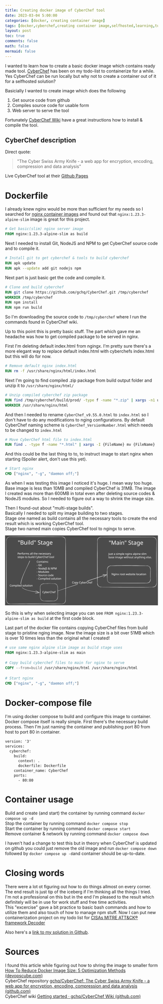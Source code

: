 ```yaml
---
title: Creating docker image of CyberChef tool
date: 2023-03-04 5:00:00 
categories: [docker, creating container image]
tags: [docker,cyberchef,creating container image,selfhosted,learning,tutorial]
layout: post
toc: true
comments: false
math: false
mermaid: false
---
```


I wanted to learn how to create a basic docker image which contains ready made tool. [CyberChef](https://github.com/gchq/CyberChef) has been on my todo-list to containerize for a while. Yes CyberChef can be run locally but why not to create a container out of it for a selfhosted solution?

Basicially I wanted to create image which does the following
1. Get source code from github
2. Compiles source code for usable form
3. Web server to serve the tool

Fortunately [CyberChef Wiki](https://github.com/gchq/CyberChef/wiki/Getting-started) have a great instructions how to install & compile the tool.

## CyberChef description
Direct quote:
>"The Cyber Swiss Army Knife - a web app for encryption, encoding, compression and data analysis"

Live CyberChef tool at their [Github Pages](https://gchq.github.io/CyberChef/)

# Dockerfile

I already knew nginx would be more than sufficient for my needs so I searched for [nginx container images](https://hub.docker.com/_/nginx) and found out that `nginx:1.23.3-alpine-slim` image is great for this project.

```dockerfile
# Get basic(slim) nginx server image
FROM nginx:1.23.3-alpine-slim as build
```

Next I needed to install Git, NodeJS and NPM to get CyberChef source code and to compile it.

```Dockerfile
# Install git to get cyberchef & tools to build cyberchef
RUN apk update
RUN apk --update add git nodejs npm
```

Next part is just basic get the code and compile it.
```Dockerfile
# Clone and build cyberchef
RUN git clone https://github.com/gchq/CyberChef.git /tmp/cyberchef
WORKDIR /tmp/cyberchef
RUN npm install
RUN npm run build
```
So I'm downloading the source code to `/tmp/cyberchef` where I run the commands found in CyberChef wiki.

Up to this point this is pretty basic stuff. The part which gave me an headache was how to get compiled package to be served in nginx.

First I'm deleting default index.html from ngingx. I'm pretty sure there's a more elegant way to replace default index.html with cyberchefs index.html but this will do for now.
```Dockerfile
# Remove default nginx index.html
RUN rm -f /usr/share/nginx/html/index.html
```

Next I'm going to find compiled .zip package from build output folder and unzip it to `/usr/share/nginx/html/`
```Dockerfile
# Unzip compiled cyberchef zip package
RUN find /tmp/cyberchef/build/prod/ -type f -name "*.zip" | xargs -n1 unzip -d /usr/share/nginx/html/
WORKDIR /usr/share/nginx/html
```

And then I needed to rename `CyberChef_v9.55.0.html` to `index.html` so I don't have to do any modifications to nging configurations.  By default CyberChef naming scheme is `CyberChef_VersionNumber.html` which needs to be changed to `index.html`
```Dockerfile
# Move CyberChef html file to index.html
RUN find . -type f -name "*.html" | xargs -I {FileName} mv {FileName} ./index.html
```

And this could be the last thing to to, to instruct image to start nginx when starting (Spoiler alert, don't use this yet).
```Dockerfile
# Start nginx
CMD ["nginx", "-g", "daemon off;"]
```
As when I was testing this image I noticed it's huge. I mean way too huge.   
Base image is less than 10MB and compiled CyberChef is 31MB. The image I created was more than 600MB in total even after deleting source codes & NodeJS modules. So I needed to figure out a way to shrink the image size.  

Then I found-out about "multi-stage builds".  
Basically I needed to split my image building to two stages.   
Stage one named as build contains all the necessary tools to create the end result which is working CyberChef tool.  
Stage two named main copies CyberChef tool to ngingx to serve.   

![Explanation of two stage build](/assets/img/2023-03-04-creating-cyberchef-image/Two-stage-build.svg)

So this is why when selecting image you can see `FROM nginx:1.23.3-alpine-slim as build` at the first code block. 

Last part of the docker file contains copying CyberChef files from build stage to pristine nging image. Now the image size is a bit over 51MB which is over 10 times less than the original what I created!  
```Dockerfile
# use same nginx alpine slim image as build stage uses
FROM nginx:1.23.3-alpine-slim as main

# Copy build cyberchef files to main for nginx to serve
COPY --from=build /usr/share/nginx/html /usr/share/nginx/html

# Start nginx
CMD ["nginx", "-g", "daemon off;"]
```
# Docker-compose file
I'm using docker compose to build and configure this image to container. Docker compose itself is really simple. First there's the necessary build process. Then I'm just naming the container and publishing port 80 from host to port 80 in container.

```
version: '3'
services:
  cyberchef:
    build:
      context: .
      dockerfile: Dockerfile
    container_name: CyberChef
    ports:
      - 80:80
```
# Container usage

Build and create (and start) the container by running command `docker compose up -d`  
Stop the container by running command `docker compose stop`  
Start the container by running command `docker compose start`  
Remove container & network by running command `docker compose down`  

I haven't had a change to test this but in theory when CyberChef is updated on github you could just remove the old image and run `docker compose down` followed by `docker compose up -d`and container should be up-to-date.

# Closing words

There were a lot ot figuring out how to do things allmost on every corner. The end result is just tip of the iceberg if I'm thinking all the things I tried. I'm not a professional on this but in the end I'm pleased to the result which definitely will be in use for work stuff and free time activities.  
This "excercise" gave a bit practice to basic bash commands and how to utilize them and also touch of how to manage npm stuff. Now I can put new containerization project on my todo list for [CISAs MITRE ATT&CK® framework Decoder ](https://github.com/cisagov/decider)

Also here's a [link to my solution in Github](https://github.com/apaivinen/docker/tree/main/dockerfile/cyberchef).

# Sources
I found this article while figuring out how to shring the image to smaller form [How To Reduce Docker Image Size: 5 Optimization Methods (devopscube.com)](https://devopscube.com/reduce-docker-image-size/)  
CyberChef repository [gchq/CyberChef: The Cyber Swiss Army Knife - a web app for encryption, encoding, compression and data analysis (github.com)](https://github.com/gchq/CyberChef)  
CyberChef wiki [Getting started · gchq/CyberChef Wiki (github.com)](https://github.com/gchq/CyberChef/wiki/Getting-started)  
